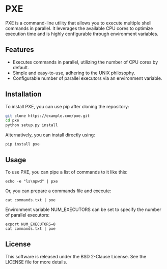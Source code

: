 # PXE

PXE is a command-line utility that allows you to execute multiple shell commands in parallel. It leverages the available CPU cores to optimize execution time and is highly configurable through environment variables.

## Features

- Executes commands in parallel, utilizing the number of CPU cores by default.
- Simple and easy-to-use, adhering to the UNIX philosophy.
- Configurable number of parallel executors via an environment variable.

## Installation

To install PXE, you can use pip after cloning the repository:

```bash
git clone https://example.com/pxe.git
cd pxe
python setup.py install
```

Alternatively, you can install directly using:

```
pip install pxe
```

## Usage

To use PXE, you can pipe a list of commands to it like this:

```
echo -e "ls\npwd" | pxe
```

Or, you can prepare a commands file and execute:

```
cat commands.txt | pxe
```

Environment variable NUM_EXECUTORS can be set to specify the number of parallel executors:

```
export NUM_EXECUTORS=8
cat commands.txt | pxe
```

## License

This software is released under the BSD 2-Clause License. See the LICENSE file for more details.
